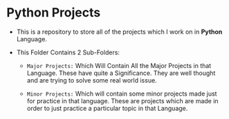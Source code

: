 # Python Projects

- This is a repository to store all of the projects which I work on in **Python** Language.

- This Folder Contains 2 Sub-Folders:

  - `Major Projects:`
      Which Will Contain All the Major Projects in that Language. These have quite a Significance. They are well thought and are trying to solve some real world issue.

  - `Minor Projects:`
      Which will contain some minor projects made just for practice in that language. These are projects which are made in order to just practice a particular topic in that Language.
